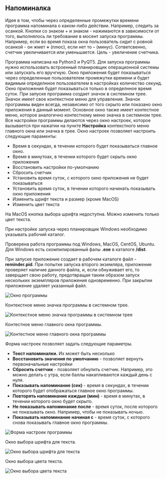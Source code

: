 ## Напоминалка

Идея в том, чтобы через определенные промежутки времени программа напоминала о каком-либо действии.
Например, следить за осанкой. Кнопки со знаком + и знаком - нажимаются в зависимости от того, выполнялось ли требование в мосент запуска программы.
Например, если во время показа окна пользователь сидит с ровной осанкой - он жмет **+** (плюс), если нет то **-** (минус).
Сответсвенно, счетчик увеличивается или уменьшается. Цель - увеличение счетчика.

Программа написана на Python3 и PyQT5. 
Для запуска программы нужно использовать встроенный планировщик операционной системы 
или запускать его вручгную. 
Окно приложения будет показываться через определенные пользователем промежутки времени и будет 
видимым определнное пользователем в настройках количество секунд.
Окно приложения будет показываться только в определнное время суток.
При запуске программа создает значок в системном трее. Значок имеет свое контекстное меню для управления.
Значок программы виден всегда, независимо от того скрыто или показано окно приложения в данный момент.
Основное окно также имеет контестное меню, которое аналогично контестному меню значка в системном трее.
Все настройки программы делаются через окно настроек, которое вызывается при нажатии на пункте 
**Настройка** контекстного меню главного окна или значка в трее.
Окно настроек позволяет настроить следующие параменты:

- Время в секундах, в течении которого будет показываться главное окно.
- Время в минутоах, в течении которого будет скрыть окно приложения
- Восстановить настройки по-умолчанию
- Сбросить счетчик
- Установить время суток, с которого окно приложения не будет показываться
- Установить время суток, в течении которого начинать показывать окно приложения
- Изменить шрифт текста и размер (кроме MacOS)
- Изменить цвет текста 

На MacOS кнопка выбора шрифта недоступна. Можно изменить только цвет текста.

При настройке запуска через планировщик Windows необходимо указывать рабочий каталог.

Проверена работа программы под Windows, MacOS, CentOS, Ubuntu.
Для Windows есть скомпилированный фалы **.exe** в каталоге **/dist**.


При запуске приложение создает в рабочем каталоге файл - **reminder.pid**.
При попытке запуска второго экземляра, приложение проверяет наличие данного файла, и, если
обнуживает его, то заверщает свою работу, предотвращая таким образом запуск нескольких экземпляров приложения одновременно.
При закрытии приложение удаляет указанный файл.
   
![Окно программы](img/1.png)

Контекстное меню значка программы в системном трее.

![Контекстное меню значка программы в системном трее](img/2.png)

Контестное меню главного окна программы.   

![Контестное меню главного окна программы](img/3.png)

Форма настроек позволяет задать следующие параметры.
   - **Текст напоминалки.** Их может быть несколько
   - **Восстановить значения по умолчанию** - позволяет вернуть первоначальные настройки
   - **Сбросить счетчик** - позволяет обнулить счетчик. Например, это можно делать с утра, если баллы накапливаются каждый день с нуля.
   - **Показывать напоминание (сек)** - время в секундах, в течении которого будет отображаться главное окно программы.
   - **Повторять напоминание каждые (мин)** - время в минутах, в течении которого окно будет скрыто.
   - **Не показывать напоминание после** - время суток, после которого не показывать окно. Например, чтобы не показывать ночью.
   - **Показывать напоминание начиная с** - время суток, с которого снова показывать главное окно программы.

 ![Форма настроек программы](img/4.png)
 
 Окно выбора шрифта для текста.
 
 ![Окно выбора шрифта для текста](img/5.png)
 
 Окно выбора цвета текста.
 
 ![Окно выбора цвета текста](img/5.png)